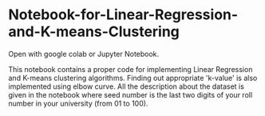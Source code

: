 # Notebook-for-Linear-Regression-and-K-means-Clustering
Open with google colab or Jupyter Notebook.

This notebook contains a proper code for implementing Linear Regression and K-means clustering algorithms.
Finding out appropriate 'k-value' is also implemented using elbow curve.
All the description about the dataset is given in the notebook where seed number is the last two digits of your roll number in your university (from 01 to 100).
